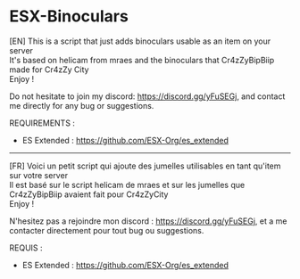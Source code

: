 # ESX-Binoculars
[EN]
This is a script that just adds binoculars usable as an item on your server                                               
It's based on helicam from mraes and the binoculars that Cr4zZyBipBiip made for Cr4zZy City                       
Enjoy !
  
Do not hesitate to join my discord: https://discord.gg/yFuSEGj, and contact me directly for any bug or suggestions.

REQUIREMENTS : 
- ES Extended : https://github.com/ESX-Org/es_extended

--------------------------------------------------------

[FR]
Voici un petit script qui ajoute des jumelles utilisables en tant qu'item sur votre server    
Il est basé sur le script helicam de mraes et sur les jumelles que Cr4zZyBipBiip avaient fait pour Cr4zZyCity   
Enjoy ! 
  
N'hesitez pas a rejoindre mon discord : https://discord.gg/yFuSEGj, et a me contacter directement pour tout bug ou suggestions.

REQUIS : 
- ES Extended : https://github.com/ESX-Org/es_extended
